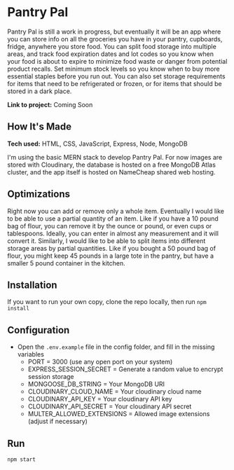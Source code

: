 # Pantry Pal

Pantry Pal is still a work in progress, but eventually it will be an app where
you can store info on all the groceries you have in your pantry, cupboards,
fridge, anywhere you store food. You can split food storage into multiple areas,
and track food expiration dates and lot codes so you know when your food is
about to expire to minimize food waste or danger from potential product recalls.
Set minimum stock levels so you know when to buy more essential staples before
you run out. You can also set storage requirements for items that need to be
refrigerated or frozen, or for items that should be stored in a dark place.

**Link to project:** Coming Soon

## How It's Made

**Tech used:** HTML, CSS, JavaScript, Express, Node, MongoDB

I'm using the basic MERN stack to develop Pantry Pal. For now images are stored
with Cloudinary, the database is hosted on a free MongoDB Atlas cluster, and the
app itself is hosted on NameCheap shared web hosting.

## Optimizations

Right now you can add or remove only a whole item. Eventually I would like to
be able to use a partial quantity of an item. Like if you have a 10 pound bag of
flour, you can remove it by the ounce or pound, or even cups or tablespoons.
Ideally, you can enter in almost any measurement and it will convert it.
Similarly, I would like to be able to split items into different storage areas
by partial quantities. Like if you bought a 50 pound bag of flour, you might
keep 45 pounds in a large tote in the pantry, but have a smaller 5 pound
container in the kitchen.

## Installation

If you want to run your own copy, clone the repo locally, then run `npm install`

## Configuration

* Open the `.env.example` file in the config folder, and fill in the missing variables
  * PORT = 3000 (use any open port on your system)
  * EXPRESS_SESSION_SECRET = Generate a random value to encrypt session storage
  * MONGOOSE_DB_STRING = Your MongoDB URI
  * CLOUDINARY_CLOUD_NAME = Your cloudinary cloud name
  * CLOUDINARY_API_KEY = Your cloudinary API key
  * CLOUDINARY_API_SECRET = Your cloudinary API secret
  * MULTER_ALLOWED_EXTENSIONS = Allowed image extensions (adjust if necessary)

## Run

`npm start`
